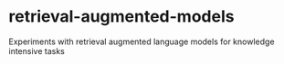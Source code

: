 # retrieval-augmented-models
Experiments with retrieval augmented language models for knowledge intensive tasks

